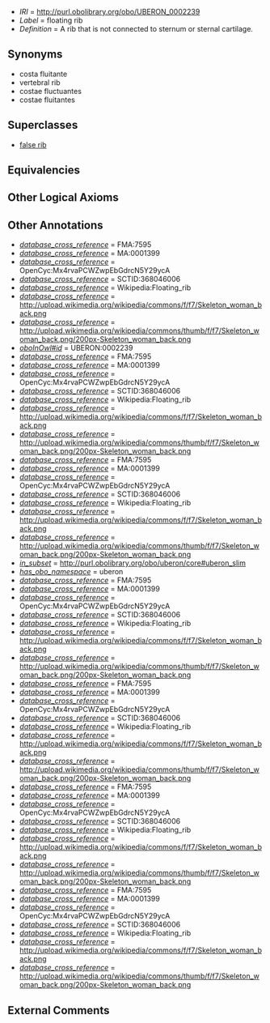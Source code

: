  * *IRI* = http://purl.obolibrary.org/obo/UBERON_0002239
 * *Label* = floating rib
 * *Definition* = A rib that is not connected to sternum or sternal cartilage.

## Synonyms

 * costa fluitante
 * vertebral rib
 * costae fluctuantes
 * costae fluitantes

## Superclasses

 * [false rib](../../UBERON/38/UBERON_0002238.md)

## Equivalencies


## Other Logical Axioms


## Other Annotations

 * *[database_cross_reference](../../ef/oboInOwl#hasDbXref.md)* = FMA:7595
 * *[database_cross_reference](../../ef/oboInOwl#hasDbXref.md)* = MA:0001399
 * *[database_cross_reference](../../ef/oboInOwl#hasDbXref.md)* = OpenCyc:Mx4rvaPCWZwpEbGdrcN5Y29ycA
 * *[database_cross_reference](../../ef/oboInOwl#hasDbXref.md)* = SCTID:368046006
 * *[database_cross_reference](../../ef/oboInOwl#hasDbXref.md)* = Wikipedia:Floating_rib
 * *[database_cross_reference](../../ef/oboInOwl#hasDbXref.md)* = http://upload.wikimedia.org/wikipedia/commons/f/f7/Skeleton_woman_back.png
 * *[database_cross_reference](../../ef/oboInOwl#hasDbXref.md)* = http://upload.wikimedia.org/wikipedia/commons/thumb/f/f7/Skeleton_woman_back.png/200px-Skeleton_woman_back.png
 * *[oboInOwl#id](../../id/oboInOwl#id.md)* = UBERON:0002239
 * *[database_cross_reference](../../ef/oboInOwl#hasDbXref.md)* = FMA:7595
 * *[database_cross_reference](../../ef/oboInOwl#hasDbXref.md)* = MA:0001399
 * *[database_cross_reference](../../ef/oboInOwl#hasDbXref.md)* = OpenCyc:Mx4rvaPCWZwpEbGdrcN5Y29ycA
 * *[database_cross_reference](../../ef/oboInOwl#hasDbXref.md)* = SCTID:368046006
 * *[database_cross_reference](../../ef/oboInOwl#hasDbXref.md)* = Wikipedia:Floating_rib
 * *[database_cross_reference](../../ef/oboInOwl#hasDbXref.md)* = http://upload.wikimedia.org/wikipedia/commons/f/f7/Skeleton_woman_back.png
 * *[database_cross_reference](../../ef/oboInOwl#hasDbXref.md)* = http://upload.wikimedia.org/wikipedia/commons/thumb/f/f7/Skeleton_woman_back.png/200px-Skeleton_woman_back.png
 * *[database_cross_reference](../../ef/oboInOwl#hasDbXref.md)* = FMA:7595
 * *[database_cross_reference](../../ef/oboInOwl#hasDbXref.md)* = MA:0001399
 * *[database_cross_reference](../../ef/oboInOwl#hasDbXref.md)* = OpenCyc:Mx4rvaPCWZwpEbGdrcN5Y29ycA
 * *[database_cross_reference](../../ef/oboInOwl#hasDbXref.md)* = SCTID:368046006
 * *[database_cross_reference](../../ef/oboInOwl#hasDbXref.md)* = Wikipedia:Floating_rib
 * *[database_cross_reference](../../ef/oboInOwl#hasDbXref.md)* = http://upload.wikimedia.org/wikipedia/commons/f/f7/Skeleton_woman_back.png
 * *[database_cross_reference](../../ef/oboInOwl#hasDbXref.md)* = http://upload.wikimedia.org/wikipedia/commons/thumb/f/f7/Skeleton_woman_back.png/200px-Skeleton_woman_back.png
 * *[in_subset](../../et/oboInOwl#inSubset.md)* = http://purl.obolibrary.org/obo/uberon/core#uberon_slim
 * *[has_obo_namespace](../../ce/oboInOwl#hasOBONamespace.md)* = uberon
 * *[database_cross_reference](../../ef/oboInOwl#hasDbXref.md)* = FMA:7595
 * *[database_cross_reference](../../ef/oboInOwl#hasDbXref.md)* = MA:0001399
 * *[database_cross_reference](../../ef/oboInOwl#hasDbXref.md)* = OpenCyc:Mx4rvaPCWZwpEbGdrcN5Y29ycA
 * *[database_cross_reference](../../ef/oboInOwl#hasDbXref.md)* = SCTID:368046006
 * *[database_cross_reference](../../ef/oboInOwl#hasDbXref.md)* = Wikipedia:Floating_rib
 * *[database_cross_reference](../../ef/oboInOwl#hasDbXref.md)* = http://upload.wikimedia.org/wikipedia/commons/f/f7/Skeleton_woman_back.png
 * *[database_cross_reference](../../ef/oboInOwl#hasDbXref.md)* = http://upload.wikimedia.org/wikipedia/commons/thumb/f/f7/Skeleton_woman_back.png/200px-Skeleton_woman_back.png
 * *[database_cross_reference](../../ef/oboInOwl#hasDbXref.md)* = FMA:7595
 * *[database_cross_reference](../../ef/oboInOwl#hasDbXref.md)* = MA:0001399
 * *[database_cross_reference](../../ef/oboInOwl#hasDbXref.md)* = OpenCyc:Mx4rvaPCWZwpEbGdrcN5Y29ycA
 * *[database_cross_reference](../../ef/oboInOwl#hasDbXref.md)* = SCTID:368046006
 * *[database_cross_reference](../../ef/oboInOwl#hasDbXref.md)* = Wikipedia:Floating_rib
 * *[database_cross_reference](../../ef/oboInOwl#hasDbXref.md)* = http://upload.wikimedia.org/wikipedia/commons/f/f7/Skeleton_woman_back.png
 * *[database_cross_reference](../../ef/oboInOwl#hasDbXref.md)* = http://upload.wikimedia.org/wikipedia/commons/thumb/f/f7/Skeleton_woman_back.png/200px-Skeleton_woman_back.png
 * *[database_cross_reference](../../ef/oboInOwl#hasDbXref.md)* = FMA:7595
 * *[database_cross_reference](../../ef/oboInOwl#hasDbXref.md)* = MA:0001399
 * *[database_cross_reference](../../ef/oboInOwl#hasDbXref.md)* = OpenCyc:Mx4rvaPCWZwpEbGdrcN5Y29ycA
 * *[database_cross_reference](../../ef/oboInOwl#hasDbXref.md)* = SCTID:368046006
 * *[database_cross_reference](../../ef/oboInOwl#hasDbXref.md)* = Wikipedia:Floating_rib
 * *[database_cross_reference](../../ef/oboInOwl#hasDbXref.md)* = http://upload.wikimedia.org/wikipedia/commons/f/f7/Skeleton_woman_back.png
 * *[database_cross_reference](../../ef/oboInOwl#hasDbXref.md)* = http://upload.wikimedia.org/wikipedia/commons/thumb/f/f7/Skeleton_woman_back.png/200px-Skeleton_woman_back.png
 * *[database_cross_reference](../../ef/oboInOwl#hasDbXref.md)* = FMA:7595
 * *[database_cross_reference](../../ef/oboInOwl#hasDbXref.md)* = MA:0001399
 * *[database_cross_reference](../../ef/oboInOwl#hasDbXref.md)* = OpenCyc:Mx4rvaPCWZwpEbGdrcN5Y29ycA
 * *[database_cross_reference](../../ef/oboInOwl#hasDbXref.md)* = SCTID:368046006
 * *[database_cross_reference](../../ef/oboInOwl#hasDbXref.md)* = Wikipedia:Floating_rib
 * *[database_cross_reference](../../ef/oboInOwl#hasDbXref.md)* = http://upload.wikimedia.org/wikipedia/commons/f/f7/Skeleton_woman_back.png
 * *[database_cross_reference](../../ef/oboInOwl#hasDbXref.md)* = http://upload.wikimedia.org/wikipedia/commons/thumb/f/f7/Skeleton_woman_back.png/200px-Skeleton_woman_back.png

## External Comments

